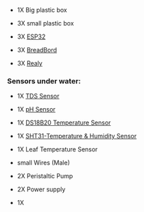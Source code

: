 
* 1X Big plastic box 


* 3X small plastic box 


* 3X [ESP32](https://randomnerdtutorials.com/getting-started-with-esp32/)


* 3X [BreadBord](https://agrotech-lab.github.io/posts/tutorials/breadboard.html)
*  3X [Realy](https://randomnerdtutorials.com/esp32-relay-module-ac-web-server/)

### Sensors under water:  
* 1X [TDS Sensor](https://randomnerdtutorials.com/esp32-tds-water-quality-sensor/)
* 1X [pH Sensor](https://wiki.dfrobot.com/Industrial_pH_electrode_SKU_FIT0348_)
* 1X [DS18B20 Temperature Sensor](https://randomnerdtutorials.com/guide-for-ds18b20-temperature-sensor-with-arduino/)


* 1X [SHT31-Temperature & Humidity Sensor](https://lastminuteengineers.com/sht31-temperature-humidity-sensor-arduino-tutorial/)


* 1X Leaf Temperature Sensor


* small Wires (Male)


* 2X Peristaltic Pump 


* 2X Power supply

* 1X 




